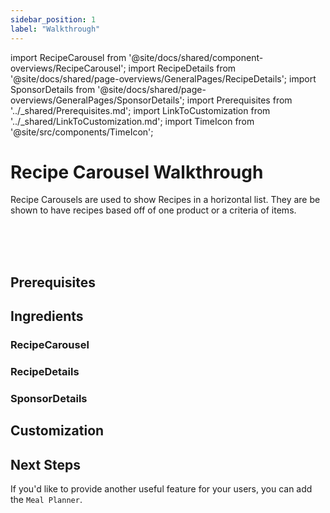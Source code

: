 ```yaml
---
sidebar_position: 1
label: "Walkthrough"
---
```


import RecipeCarousel from '@site/docs/shared/component-overviews/RecipeCarousel';
import RecipeDetails from '@site/docs/shared/page-overviews/GeneralPages/RecipeDetails';
import SponsorDetails from '@site/docs/shared/page-overviews/GeneralPages/SponsorDetails';
import Prerequisites from '../_shared/Prerequisites.md';
import LinkToCustomization from '../_shared/LinkToCustomization.md';
import TimeIcon from '@site/src/components/TimeIcon';

# Recipe Carousel Walkthrough

Recipe Carousels are used to show Recipes in a horizontal list.
They are be shown to have recipes based off of one product or a criteria of items.

<TimeIcon titleText="Time to read:" timeText="5 minutes" /><br />
<TimeIcon titleText="Time for base implementation:" timeText="1 hour" /><br />
<TimeIcon titleText="Time for full customization:" timeText="2 hours" /><br />

## Prerequisites
<Prerequisites />

## Ingredients

### RecipeCarousel
<RecipeCarousel platform="ios"/>

### RecipeDetails
<RecipeDetails platform="ios"/>

### SponsorDetails
<SponsorDetails platform="ios"/>

## Customization
<LinkToCustomization />

## Next Steps
If you'd like to provide another useful feature for your users, you can add the `Meal Planner`.
